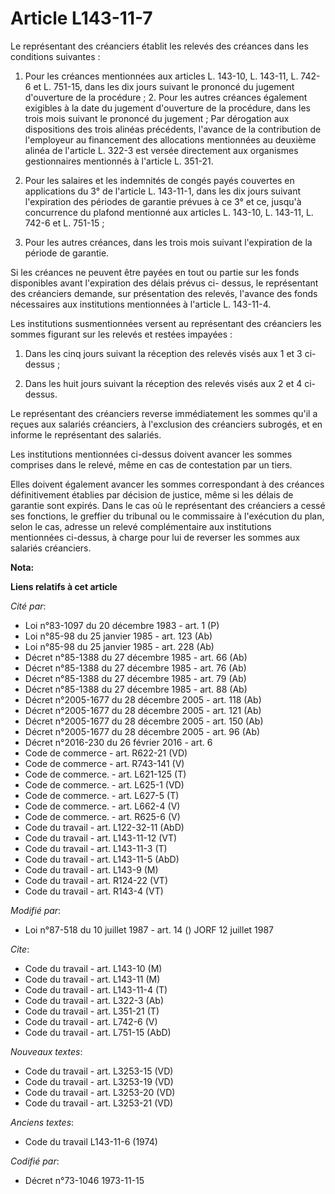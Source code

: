 # Article L143-11-7

Le représentant des créanciers établit les relevés des créances dans les conditions suivantes :

1. Pour les créances mentionnées aux articles L. 143-10, L. 143-11, L. 742-6 et L. 751-15, dans les dix jours suivant le
prononcé du jugement d'ouverture de la procédure ;    2. Pour les autres créances également exigibles à la date du jugement
d'ouverture de la procédure, dans les trois mois suivant le prononcé du jugement ;     Par dérogation aux dispositions des
trois alinéas précédents, l'avance de la contribution de l'employeur au financement des allocations mentionnées au deuxième
alinéa de l'article L. 322-3 est versée directement aux organismes gestionnaires mentionnés à l'article L. 351-21.

3. Pour les salaires et les indemnités de congés payés couvertes en applications du 3° de l'article L. 143-11-1, dans les dix
jours suivant l'expiration des périodes de garantie prévues à ce 3° et ce, jusqu'à concurrence du plafond mentionné aux
articles L. 143-10, L. 143-11, L. 742-6 et L. 751-15 ;

4. Pour les autres créances, dans les trois mois suivant l'expiration de la période de garantie.

Si les créances ne peuvent être payées en tout ou partie sur les fonds disponibles avant l'expiration des délais prévus ci-
dessus, le représentant des créanciers demande, sur présentation des relevés, l'avance des fonds nécessaires aux institutions
mentionnées à l'article L. 143-11-4.

Les institutions susmentionnées versent au représentant des créanciers les sommes figurant sur les relevés et restées
impayées :

1. Dans les cinq jours suivant la réception des relevés visés aux 1 et 3 ci-dessus ;

2. Dans les huit jours suivant la réception des relevés visés aux 2 et 4 ci-dessus.

Le représentant des créanciers reverse immédiatement les sommes qu'il a reçues aux salariés créanciers, à l'exclusion des
créanciers subrogés, et en informe le représentant des salariés.

Les institutions mentionnées ci-dessus doivent avancer les sommes comprises dans le relevé, même en cas de contestation par
un tiers.

Elles doivent également avancer les sommes correspondant à des créances définitivement établies par décision de justice, même
si les délais de garantie sont expirés. Dans le cas où le représentant des créanciers a cessé ses fonctions, le greffier du
tribunal ou le commissaire à l'exécution du plan, selon le cas, adresse un relevé complémentaire aux institutions mentionnées
ci-dessus, à charge pour lui de reverser les sommes aux salariés créanciers.

**Nota:**



**Liens relatifs à cet article**

_Cité par_:

  - Loi n°83-1097 du 20 décembre 1983 - art. 1 (P)
  - Loi n°85-98 du 25 janvier 1985 - art. 123 (Ab)
  - Loi n°85-98 du 25 janvier 1985 - art. 228 (Ab)
  - Décret n°85-1388 du 27 décembre 1985 - art. 66 (Ab)
  - Décret n°85-1388 du 27 décembre 1985 - art. 76 (Ab)
  - Décret n°85-1388 du 27 décembre 1985 - art. 79 (Ab)
  - Décret n°85-1388 du 27 décembre 1985 - art. 88 (Ab)
  - Décret n°2005-1677 du 28 décembre 2005 - art. 118 (Ab)
  - Décret n°2005-1677 du 28 décembre 2005 - art. 121 (Ab)
  - Décret n°2005-1677 du 28 décembre 2005 - art. 150 (Ab)
  - Décret n°2005-1677 du 28 décembre 2005 - art. 96 (Ab)
  - Décret n°2016-230 du 26 février 2016 - art. 6
  - Code de commerce - art. R622-21 (VD)
  - Code de commerce - art. R743-141 (V)
  - Code de commerce. - art. L621-125 (T)
  - Code de commerce. - art. L625-1 (VD)
  - Code de commerce. - art. L627-5 (T)
  - Code de commerce. - art. L662-4 (V)
  - Code de commerce. - art. R625-6 (V)
  - Code du travail - art. L122-32-11 (AbD)
  - Code du travail - art. L143-11-12 (VT)
  - Code du travail - art. L143-11-3 (T)
  - Code du travail - art. L143-11-5 (AbD)
  - Code du travail - art. L143-9 (M)
  - Code du travail - art. R124-22 (VT)
  - Code du travail - art. R143-4 (VT)

_Modifié par_:

  - Loi n°87-518 du 10 juillet 1987 - art. 14 () JORF 12 juillet 1987

_Cite_:

  - Code du travail - art. L143-10 (M)
  - Code du travail - art. L143-11 (M)
  - Code du travail - art. L143-11-4 (T)
  - Code du travail - art. L322-3 (Ab)
  - Code du travail - art. L351-21 (T)
  - Code du travail - art. L742-6 (V)
  - Code du travail - art. L751-15 (AbD)

_Nouveaux textes_:

  - Code du travail - art. L3253-15 (VD)
  - Code du travail - art. L3253-19 (VD)
  - Code du travail - art. L3253-20 (VD)
  - Code du travail - art. L3253-21 (VD)

_Anciens textes_:

  - Code du travail L143-11-6 (1974)

_Codifié par_:

  - Décret n°73-1046 1973-11-15
